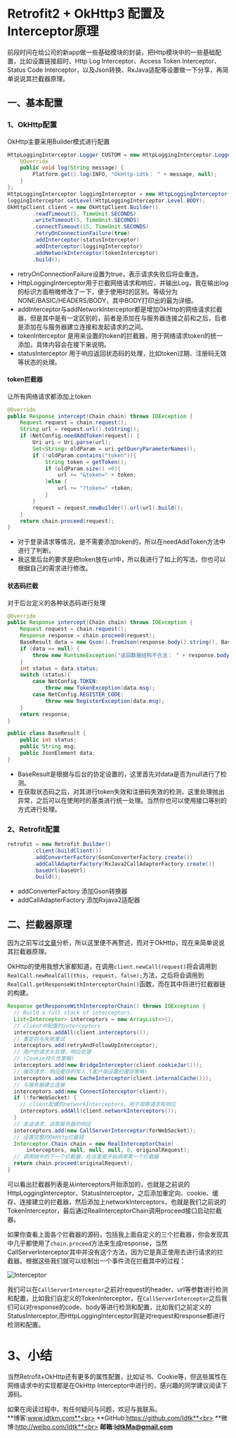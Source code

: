 # Retrofit2 + OkHttp3 配置及Interceptor原理

前段时间在给公司的新app做一些基础模块的封装，把Http模块中的一些基础配置，比如设置链接超时、Http Log Interceptor、Access Token Interceptor、Status Code Interceptor，以及Json转换、RxJava适配等设置做一下分享，再简单说说其拦截器原理。

## 一、基本配置

### 1、OkHttp配置

OkHttp主要采用Builder模式进行配置

```java
HttpLoggingInterceptor.Logger CUSTOM = new HttpLoggingInterceptor.Logger() {
    @Override
    public void log(String message) {
        Platform.get().log(INFO, "OkHttp-idtk： " + message, null);
    }
};
HttpLoggingInterceptor loggingInterceptor = new HttpLoggingInterceptor(CUSTOM);
loggingInterceptor.setLevel(HttpLoggingInterceptor.Level.BODY);
OkHttpClient client = new OkHttpClient.Builder()
        .readTimeout(5, TimeUnit.SECONDS)
        .writeTimeout(5, TimeUnit.SECONDS)
        .connectTimeout(15, TimeUnit.SECONDS)
        .retryOnConnectionFailure(true)
        .addInterceptor(statusInterceptor)
        .addInterceptor(loggingInterceptor)
        .addNetworkInterceptor(tokenInterceptor)
        .build();
```

* retryOnConnectionFailure设置为true，表示请求失败后将会重连。
* HttpLoggingInterceptor用于拦截网络请求和响应，并输出Log，我在输出log的标识方面稍微修改了一下，便于使用时的区别。等级分为NONE/BASIC/HEADERS/BODY，其中BODY打印出的最为详细。
* addInterceptor与addNetworkInterceptor都是增加OkHttp的网络请求拦截器，但是其中是有一定区别的，前者是添加在与服务器连接之前和之后，后者是添加在与服务器建立连接和发起请求的之间。
* tokenInterceptor 是用来设置的token的拦截器，用于网络请求token的统一添加，具体内容会在接下来说明。
* statusInterceptor 用于响应返回状态码的处理，比如token过期、注册码无效等状态的处理。



#### token拦截器

让所有网络请求都添加上token

```java
@Override
public Response intercept(Chain chain) throws IOException {
    Request request = chain.request();
    String url = request.url().toString();
    if (NetConfig.needAddToken(request)) {
        Uri uri = Uri.parse(url);
        Set<String> oldParam = uri.getQueryParameterNames();
        if (!oldParam.contains("token")){
            String token = getToken();
            if (oldParam.size() >0){
                url += "&token=" + token;
            }else {
                url += "?token=" +token;
            }
        }
        request = request.newBuilder().url(url).build();
    }
    return chain.proceed(request);
}
```

* 对于登录请求等情况，是不需要添加token的，所以在needAddToken方法中进行了判断。
* 我这里后台的要求是把token放在url中，所以我进行了如上的写法，你也可以根据自己的需求进行修改。



#### 状态码拦截

对于后台定义的各种状态码进行处理

```java
@Override
public Response intercept(Chain chain) throws IOException {
    Request request = chain.request();
    Response response = chain.proceed(request);
    BaseResult data = new Gson().fromJson(response.body().string(), BaseResult.class);
    if (data == null) {
        throw new RuntimeException("返回数据结构不合法： " + response.body().string());
    }
    int status = data.status;
    switch (status){
        case NetConfig.TOKEN:
            throw new TokenException(data.msg);
        case NetConfig.REGISTER_CODE:
            throw new RegisterException(data.msg);
    }
    return response;
}

public class BaseResult {
    public int status;
    public String msg;
    public JsonElement data;
}
```

* BaseResult是根据与后台的协定设置的，这里首先对data是否为null进行了检测。
* 在获取状态码之后，对其进行token失效和注册码失效的检测，这里处理抛出异常，之后可以在使用时的基类进行统一处理。当然你也可以使用接口等别的方式进行处理。



### 2、Retrofit配置

```java
retrofit = new Retrofit.Builder()
        .client(buildClient())
        .addConverterFactory(GsonConverterFactory.create())
        .addCallAdapterFactory(RxJava2CallAdapterFactory.create())
        .baseUrl(baseUrl)
        .build();
```

* addConverterFactory  添加Gson转换器
* addCallAdapterFactory  添加Rxjava2适配器



## 二、拦截器原理

因为之前写过[文章](http://www.idtkm.com/2017/04/27/Retrofit/)分析，所以这里便不再赘述，而对于OkHttp，现在来简单说说其拦截器原理。

OkHttp的使用我想大家都知道，在调用`client.newCall(request)`将会调用到`RealCall.newRealCall(this, request, false);`方法，之后将会调用到`RealCall.getResponseWithInterceptorChain()`函数，而在其中将进行拦截器链的构建。

```java
Response getResponseWithInterceptorChain() throws IOException {
  // Build a full stack of interceptors.
  List<Interceptor> interceptors = new ArrayList<>();
  // client中配置的interceptors
  interceptors.addAll(client.interceptors());
  // 重定向与失败重试
  interceptors.add(retryAndFollowUpInterceptor);
  // 用户的请求头处理，响应处理
  // (Cookie持久性策略)
  interceptors.add(new BridgeInterceptor(client.cookieJar()));
  // 缓存请求、响应缓存的写入 (客户端设置的缓存策略)
  interceptors.add(new CacheInterceptor(client.internalCache()));
  // 与服务器建立连接
  interceptors.add(new ConnectInterceptor(client));
  if (!forWebSocket) {
    // client配置的networkInterceptors，用于观察请求和响应
    interceptors.addAll(client.networkInterceptors());
  }
  // 发送请求，读取服务器的响应
  interceptors.add(new CallServerInterceptor(forWebSocket));
  // 设置完整的OkHttp拦截链
  Interceptor.Chain chain = new RealInterceptorChain(
      interceptors, null, null, null, 0, originalRequest);
  // 调用链中的下一个拦截器，在这里是开始调用第一个拦截器
  return chain.proceed(originalRequest);
}
```

可以看出拦截器列表是从interceptors开始添加的，也就是之前说的HttpLoggingInterceptor、StatusInterceptor，之后添加重定向、cookie、缓存、连接建立的拦截器，然后添加上networkInterceptors，也就是我们之前说的TokenInterceptor，最后通过RealInterceptorChain调用proceed接口启动拦截器。

如果你查看上面各个拦截器的源码，包括我上面自定义的三个拦截器，你会发现其中几乎都使用了`chain.proceed`方法来生成response，当然CallServerInterceptor其中并没有这个方法，因为它是真正使用去进行请求的拦截器。根据这些我们就可以绘制出一个事件流在拦截其中的过程：

<img src="http://ompb0h8qq.bkt.clouddn.com/Retrofit2%20+%20OkHttp3%20Interceptor.png" alt="Interceptor" title="Interceptor"/>

我们可以在`CallServerInterceptor`之前对request的header、url等参数进行检测和配置，比如我们自定义的TokenInterceptor，在`CallServerInterceptor`之后我们可以对response的code、body等进行检测和配置，比如我们之前定义的StatusInterceptor,而HttpLoggingInterceptor则是对request和response都进行检测和配置。



# 3、小结

当然Retrofit+OkHttp还有更多的属性配置，比如证书、Cookie等，但这些属性在网络请求中的实现都是在OkHttp Interceptor中进行的，感兴趣的同学建议阅读下源码。

如果在阅读过程中，有任何疑问与问题，欢迎与我联系。<br>
**博客:www.idtkm.com**<br>
**GitHub:https://github.com/Idtk**<br>
**微博:http://weibo.com/Idtk**<br>
**邮箱:IdtkMa@gmail.com**<br>
<br>

